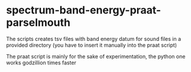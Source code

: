 # spectrum-band-energy-praat-parselmouth

The scripts creates tsv files with band energy datum for sound files in a provided directory (you have to insert it manually into the praat script)

The praat script is mainly for the sake of experimentation, the python one works godzillion times faster
